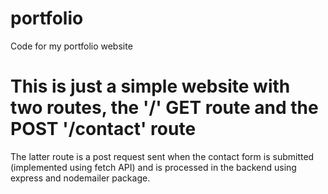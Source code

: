 # portfolio
Code for my portfolio website

# This is just a simple website with two routes, the '/' GET route and the POST '/contact' route

The latter route is a post request sent when the contact form is submitted (implemented using fetch API)
and is processed in the backend using express and nodemailer package.
